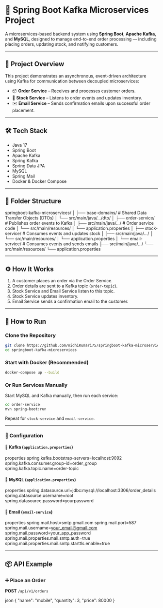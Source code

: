 # 🚀 Spring Boot Kafka Microservices Project

A microservices-based backend system using **Spring Boot**, **Apache Kafka**, and **MySQL**, designed to manage end-to-end order processing — including placing orders, updating stock, and notifying customers.

---

## 📌 Project Overview

This project demonstrates an asynchronous, event-driven architecture using Kafka for communication between decoupled microservices:

- 📦 **Order Service** – Receives and processes customer orders.
- 🏪 **Stock Service** – Listens to order events and updates inventory.
- ✉️ **Email Service** – Sends confirmation emails upon successful order placement.

---

## 🛠️ Tech Stack

- Java 17
- Spring Boot
- Apache Kafka
- Spring Kafka
- Spring Data JPA
- MySQL
- Spring Mail
- Docker & Docker Compose

---

## 📁 Folder Structure

springboot-kafka-microservices/
│
├── base-domains/                  # Shared Data Transfer Objects (DTOs)
│   └── src/main/java/.../dto/
│
├── order-service/                # Publishes order events to Kafka
│   ├── src/main/java/.../        # Order service code
│   └── src/main/resources/
│       └── application.properties
│
├── stock-service/                # Consumes events and updates stock
│   ├── src/main/java/.../
│   └── src/main/resources/
│       └── application.properties
│
└── email-service/                # Consumes events and sends emails
    ├── src/main/java/.../
    └── src/main/resources/
        └── application.properties

---

## ⚙️ How It Works

1. A customer places an order via the Order Service.
2. Order details are sent to a Kafka topic (`order-topic`).
3. Stock Service and Email Service listen to this topic.
4. Stock Service updates inventory.
5. Email Service sends a confirmation email to the customer.

---

## 📌 How to Run

### Clone the Repository

```bash
git clone https://github.com/nidhiKumari75/springboot-kafka-microservices.git
cd springboot-kafka-microservices
```

### Start with Docker (Recommended)

```bash
docker-compose up --build
```

### Or Run Services Manually

Start MySQL and Kafka manually, then run each service:

```bash
cd order-service
mvn spring-boot:run
```
Repeat for `stock-service` and `email-service`.

---

### 🔧 Configuration

#### 🔹 Kafka (`application.properties`)
properties
spring.kafka.bootstrap-servers=localhost:9092
spring.kafka.consumer.group-id=order_group
spring.kafka.topic.name=order-topic

#### 🔹 MySQL (`application.properties`)
properties
spring.datasource.url=jdbc:mysql://localhost:3306/order_details
spring.datasource.username=root
spring.datasource.password=yourpassword

#### 🔹 Email (`email-service`)
properties
spring.mail.host=smtp.gmail.com
spring.mail.port=587
spring.mail.username=your_email@gmail.com
spring.mail.password=your_app_password
spring.mail.properties.mail.smtp.auth=true
spring.mail.properties.mail.smtp.starttls.enable=true

---

## 📦 API Example

### ➕ Place an Order

**POST** `/api/v1/orders`

json
{
  "name": "mobile",
  "quantity": 3,
  "price": 80000
}
````
